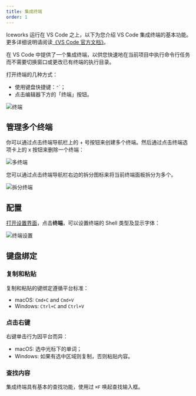 ```yaml
---
title: 集成终端
order: 1
---
```


Iceworks 运行在 VS Code 之上，以下为您介绍 VS Code 集成终端的基本功能。更多详细说明请阅读[《VS Code 官方文档》](https://code.visualstudio.com/docs/editor/integrated-terminal)。

在 VS Code 中提供了一个集成终端，以供您快速地在当前项目中执行命令行任务而不需要切换窗口或更改已有终端的执行目录。

打开终端的几种方式：

- 使用键盘快捷键：`⌃`\`；
- 点击编辑器下方的「终端」按钮。

![终端](https://code.visualstudio.com/assets/docs/editor/integrated-terminal/integrated-terminal.png)

## 管理多个终端

你可以通过点击终端导航栏上的 + 号按钮来创建多个终端。然后通过点击终端选项卡上的 x 按钮来删除一个终端：

![多终端](https://code.visualstudio.com/assets/docs/editor/integrated-terminal/terminal-multiple-instances.png)

您可以通过点击终端导航栏右边的拆分图标来将当前终端面板拆分为多个。

![拆分终端](https://code.visualstudio.com/assets/docs/editor/integrated-terminal/terminal-split-pane.png)

## 配置

[打开设置界面](/docs/iceworks/guide/settings)，点击**终端**，可以设置终端的 Shell 类型及显示字体：

![终端设置](https://img.alicdn.com/tfs/TB1ESIffOcKOu4jSZKbXXc19XXa-2242-1048.png)

## 键盘绑定

### 复制和粘贴

复制和粘贴的键绑定遵循平台标准：

- macOS: `Cmd+C` and `Cmd+V`
- Windows: `Ctrl+C` and `Ctrl+V`

### 点击右键

右键单击行为因平台而异：

- macOS: 选中光标下的单词；
- Windows: 如果有选中区域则复制，否则粘贴内容。

### 查找内容

集成终端具有基本的查找功能，使用过 `⌘F` 唤起查找输入框。


